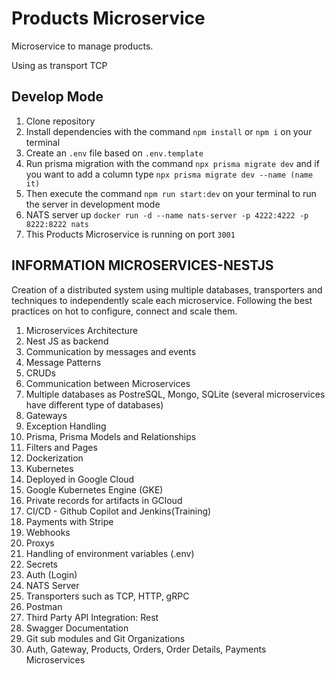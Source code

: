 # Products Microservice

Microservice to manage products.

Using as transport TCP

## Develop Mode

1. Clone repository
2. Install dependencies with the command `npm install` or `npm i` on your terminal
3. Create an `.env` file based on `.env.template`
4. Run prisma migration with the command `npx prisma migrate dev` and if you want to add a column type `npx prisma migrate dev --name (name it)`
5. Then execute the command `npm run start:dev` on your terminal to run the server in development mode
6. NATS server up `docker run -d --name nats-server -p 4222:4222 -p 8222:8222 nats`
7. This Products Microservice is running on port `3001`

## INFORMATION MICROSERVICES-NESTJS

Creation of a distributed system using multiple databases, transporters and techniques to independently scale each microservice. Following the best practices on hot to configure, connect and scale them.

1. Microservices Architecture
2. Nest JS as backend
3. Communication by messages and events
4. Message Patterns
5. CRUDs
6. Communication between Microservices
7. Multiple databases as PostreSQL, Mongo, SQLite (several microservices have different type of databases)
8. Gateways
9. Exception Handling
10. Prisma, Prisma Models and Relationships
11. Filters and Pages
12. Dockerization
13. Kubernetes
14. Deployed in Google Cloud
15. Google Kubernetes Engine (GKE)
16. Private records for artifacts in GCloud
17. CI/CD - Github Copilot and Jenkins(Training)
18. Payments with Stripe
19. Webhooks
20. Proxys
21. Handling of environment variables (.env)
22. Secrets
23. Auth (Login)
24. NATS Server
25. Transporters such as TCP, HTTP, gRPC
26. Postman
27. Third Party API Integration: Rest
28. Swagger Documentation
29. Git sub modules and Git Organizations
30. Auth, Gateway, Products, Orders, Order Details, Payments Microservices
